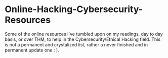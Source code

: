 # Online-Hacking-Cybersecurity-Resources
Some of the online resources I've tumbled upon on my readings, day to day basis, or over THM, to help in the Cybersecurity/Ethical Hacking field. This is not a permanent and crystalized list, rather a never finished and in permanent update one : ).
